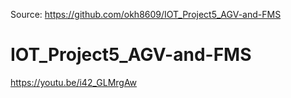 Source: https://github.com/okh8609/IOT_Project5_AGV-and-FMS
# IOT_Project5_AGV-and-FMS
https://youtu.be/i42_GLMrgAw
